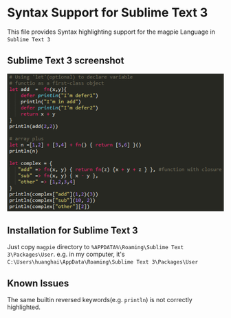 # Syntax Support for Sublime Text 3

This file provides Syntax highlighting support for the magpie Language in `Sublime Text 3`

## Sublime Text 3 screenshot

![Sublime Text 3 screenshot](screenshot.png)


## Installation for Sublime Text 3

Just copy `magpie` directory to `%APPDATA%\Roaming\Sublime Text 3\Packages\User`.
e.g. in my computer, it's `C:\Users\huanghai\AppData\Roaming\Sublime Text 3\Packages\User`

## Known Issues

The same builtin reversed keywords(e.g. `println`) is not correctly
highlighted.